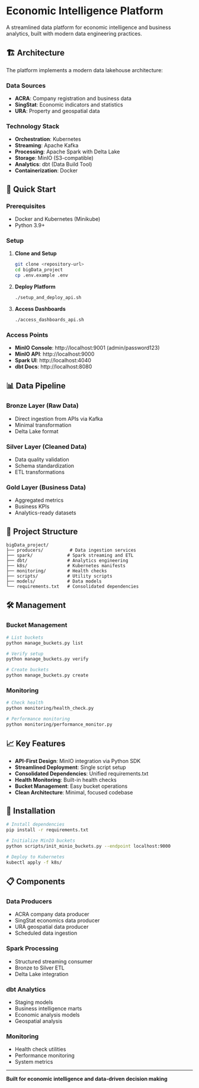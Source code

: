 # Economic Intelligence Platform

A streamlined data platform for economic intelligence and business analytics, built with modern data engineering practices.

## 🏗️ Architecture

The platform implements a modern data lakehouse architecture:

### Data Sources
- **ACRA**: Company registration and business data
- **SingStat**: Economic indicators and statistics  
- **URA**: Property and geospatial data

### Technology Stack
- **Orchestration**: Kubernetes
- **Streaming**: Apache Kafka
- **Processing**: Apache Spark with Delta Lake
- **Storage**: MinIO (S3-compatible)
- **Analytics**: dbt (Data Build Tool)
- **Containerization**: Docker

## 🚀 Quick Start

### Prerequisites
- Docker and Kubernetes (Minikube)
- Python 3.9+

### Setup

1. **Clone and Setup**
   ```bash
   git clone <repository-url>
   cd bigData_project
   cp .env.example .env
   ```

2. **Deploy Platform**
   ```bash
   ./setup_and_deploy_api.sh
   ```

3. **Access Dashboards**
   ```bash
   ./access_dashboards_api.sh
   ```

### Access Points
- **MinIO Console**: http://localhost:9001 (admin/password123)
- **MinIO API**: http://localhost:9000
- **Spark UI**: http://localhost:4040
- **dbt Docs**: http://localhost:8080

## 📊 Data Pipeline

### Bronze Layer (Raw Data)
- Direct ingestion from APIs via Kafka
- Minimal transformation
- Delta Lake format

### Silver Layer (Cleaned Data)
- Data quality validation
- Schema standardization
- ETL transformations

### Gold Layer (Business Data)
- Aggregated metrics
- Business KPIs
- Analytics-ready datasets

## 🔧 Project Structure

```
bigData_project/
├── producers/          # Data ingestion services
├── spark/             # Spark streaming and ETL
├── dbt/               # Analytics engineering
├── k8s/               # Kubernetes manifests
├── monitoring/        # Health checks
├── scripts/           # Utility scripts
├── models/            # Data models
└── requirements.txt   # Consolidated dependencies
```

## 🛠️ Management

### Bucket Management
```bash
# List buckets
python manage_buckets.py list

# Verify setup
python manage_buckets.py verify

# Create buckets
python manage_buckets.py create
```

### Monitoring
```bash
# Check health
python monitoring/health_check.py

# Performance monitoring
python monitoring/performance_monitor.py
```

## 📈 Key Features

- **API-First Design**: MinIO integration via Python SDK
- **Streamlined Deployment**: Single script setup
- **Consolidated Dependencies**: Unified requirements.txt
- **Health Monitoring**: Built-in health checks
- **Bucket Management**: Easy bucket operations
- **Clean Architecture**: Minimal, focused codebase

## 🔧 Installation

```bash
# Install dependencies
pip install -r requirements.txt

# Initialize MinIO buckets
python scripts/init_minio_buckets.py --endpoint localhost:9000

# Deploy to Kubernetes
kubectl apply -f k8s/
```

## 📋 Components

### Data Producers
- ACRA company data producer
- SingStat economics data producer
- URA geospatial data producer
- Scheduled data ingestion

### Spark Processing
- Structured streaming consumer
- Bronze to Silver ETL
- Delta Lake integration

### dbt Analytics
- Staging models
- Business intelligence marts
- Economic analysis models
- Geospatial analysis

### Monitoring
- Health check utilities
- Performance monitoring
- System metrics

---

**Built for economic intelligence and data-driven decision making**